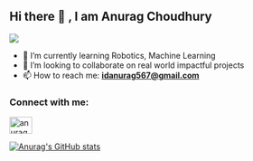 ## Hi there 👋 , I am Anurag Choudhury
![](https://komarev.com/ghpvc/?username=anurag-choudhury)
<!--
**anurag-choudhury/anurag-choudhury** is a ✨ _special_ ✨ repository because its `README.md` (this file) appears on your GitHub profile.

Here are some ideas to get you started:

- 🔭 I’m currently working on ...
- 🌱 I’m currently learning ...
- 👯 I’m looking to collaborate on ...
- 🤔 I’m looking for help with ...
- 💬 Ask me about ...
- 📫 How to reach me: ...
- 😄 Pronouns: ...
- ⚡ Fun fact: ...
-->
- 🌱 I’m currently learning Robotics, Machine Learning
- 👯 I’m looking to collaborate on real world impactful projects
- 📫 How to reach me: **idanurag567@gmail.com**

<h3 align="left">Connect with me:</h3>
<p align="left">
<a href="https://instagram.com/anuragchoudhury.xz" target="blank"><img align="center" src="https://raw.githubusercontent.com/rahuldkjain/github-profile-readme-generator/master/src/images/icons/Social/instagram.svg" alt="anuragchoudhury.xz" height="30" width="40" /></a>
</p>

[![Anurag's GitHub stats](https://github-readme-stats.vercel.app/api?username=anurag-choudhury)](https://github.com/anuraghazra/github-readme-stats)
